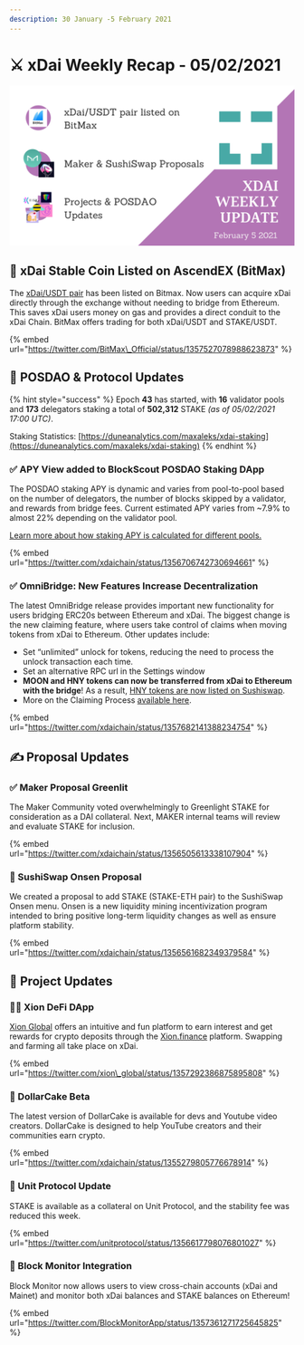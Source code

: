 ```yaml
---
description: 30 January -5 February 2021
---
```


# ⚔️ xDai Weekly Recap - 05/02/2021

![](../../../../.gitbook/assets/green-and-black-modern-sales-marketing-presentation%20%2830%29.png)

## 📡 xDai Stable Coin Listed on AscendEX \(BitMax\)

The [xDai/USDT pair](https://bitmax.io/en/basic/cashtrade-spottrading/usdt/xdai) has been listed on Bitmax. Now users can acquire xDai directly through the exchange without needing to bridge from Ethereum. This saves xDai users money on gas and provides a direct conduit to the xDai Chain. BitMax offers trading for both xDai/USDT and STAKE/USDT. 

{% embed url="https://twitter.com/BitMax\_Official/status/1357527078988623873" %}

## 👷 POSDAO & Protocol Updates

{% hint style="success" %}
Epoch **43** has started, with **16** validator pools and **173** delegators staking a total of **502,312** STAKE _\(as of 05/02/2021 17:00 UTC\)_.

Staking Statistics: [https://duneanalytics.com/maxaleks/xdai-staking](https://duneanalytics.com/maxaleks/xdai-staking)
{% endhint %}

### ✅ APY View added to BlockScout POSDAO Staking DApp

The POSDAO staking APY is dynamic and varies from pool-to-pool based on the number of delegators, the number of blocks skipped by a validator, and rewards from bridge fees.  Current estimated APY varies from ~7.9% to almost 22% depending on the validator pool.  
  
[Learn more about how staking APY is calculated for different pools.](https://www.xdaichain.com/about-xdai/faqs/public-staking-validators-and-delegators#what-is-apy-annual-percentage-yield)

{% embed url="https://twitter.com/xdaichain/status/1356706742730694661" %}

### ✅ OmniBridge: New Features Increase Decentralization

The latest OmniBridge release provides important new functionality for users bridging ERC20s between Ethereum and xDai. The biggest change is the new claiming feature, where users take control of claims when moving tokens from xDai to Ethereum. Other updates include:

* Set “unlimited” unlock for tokens, reducing the need to process the unlock transaction each time.
* Set an alternative RPC url in the Settings window
* **MOON and HNY tokens can now be transferred from xDai to Ethereum with the bridge**! As a result, [HNY tokens are now listed on Sushiswap](https://twitter.com/Honeyswap/status/1357494901911392257).
* More on the Claiming Process [available here](https://forum.poa.network/t/request-and-claim-to-transfer-assets-from-xdai-chain/4495).

{% embed url="https://twitter.com/xdaichain/status/1357682141388234754" %}

## ✍ Proposal Updates

### ✅ Maker Proposal Greenlit

The Maker Community voted overwhelmingly to Greenlight STAKE for consideration as a DAI collateral. Next, MAKER internal teams will review and evaluate STAKE for inclusion.

{% embed url="https://twitter.com/xdaichain/status/1356505613338107904" %}

### 🍣 SushiSwap Onsen Proposal

We created a proposal to add STAKE \(STAKE-ETH pair\) to the SushiSwap Onsen menu. Onsen is a new liquidity mining incentivization program intended to bring positive long-term liquidity changes as well as ensure platform stability.

{% embed url="https://twitter.com/xdaichain/status/1356561682349379584" %}

## 🦋 Project Updates

### 👨🚀 Xion DeFi DApp

[Xion Global](https://www.xion.global/) offers an intuitive and fun platform to earn interest and get rewards for crypto deposits through the [Xion.finance](https://xion.finance/) platform. Swapping and farming all take place on xDai.

{% embed url="https://twitter.com/xion\_global/status/1357292386875895808" %}

### 🍰 DollarCake Beta

The latest version of DollarCake is available for devs and Youtube video creators. DollarCake is designed to help YouTube creators and their communities earn crypto.

{% embed url="https://twitter.com/xdaichain/status/1355279805776678914" %}

### 🦆 Unit Protocol Update

STAKE is available as a collateral on Unit Protocol, and the stability fee was reduced this week. 

{% embed url="https://twitter.com/unitprotocol/status/1356617798076801027" %}

### 🌠 Block Monitor Integration

Block Monitor now allows users to view cross-chain accounts \(xDai and Mainet\) and monitor both xDai balances and STAKE balances on Ethereum!

{% embed url="https://twitter.com/BlockMonitorApp/status/1357361271725645825" %}





